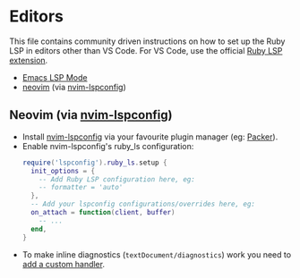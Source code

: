# Editors

This file contains community driven instructions on how to set up the Ruby LSP in editors other than VS Code. For VS
Code, use the official [Ruby LSP extension](https://github.com/Shopify/vscode-ruby-lsp).

<!-- When adding a new editor to the list, either link directly to a website containing the instructions or link to a
new H2 header in this file containing the instructions. -->

- [Emacs LSP Mode](https://emacs-lsp.github.io/lsp-mode/page/lsp-ruby-lsp/)
- [neovim](#neovim-via-nvim-lspconfig) (via [nvim-lspconfig](https://github.com/neovim/nvim-lspconfig))

## Neovim (via [nvim-lspconfig](https://github.com/neovim/nvim-lspconfig))

- Install [nvim-lspconfig](https://github.com/neovim/nvim-lspconfig) via your favourite plugin manager (eg: [Packer](https://github.com/wbthomason/packer.nvim)).
- Enable nvim-lspconfig's ruby_ls configuration:
  ```lua
  require('lspconfig').ruby_ls.setup {
    init_options = {
      -- Add Ruby LSP configuration here, eg:
      -- formatter = 'auto'
    },
    -- Add your lspconfig configurations/overrides here, eg:
    on_attach = function(client, buffer)
      -- ...
    end,
  }
  ```
- To make inline diagnostics (`textDocument/diagnostics`) work you need to [add a custom handler](https://github.com/neovim/nvim-lspconfig/pull/2498).
